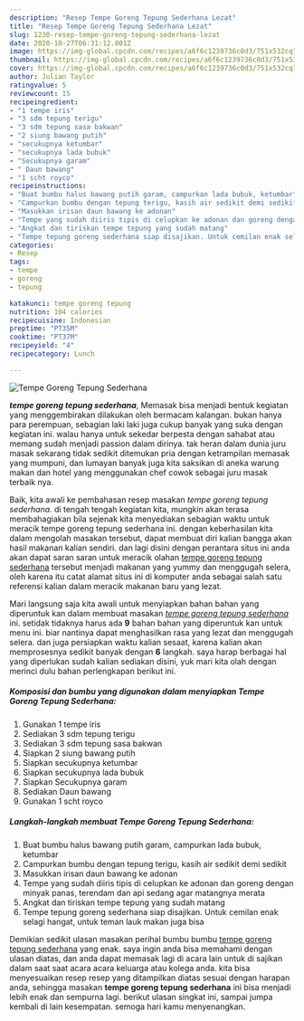 ```yaml
---
description: "Resep Tempe Goreng Tepung Sederhana Lezat"
title: "Resep Tempe Goreng Tepung Sederhana Lezat"
slug: 1230-resep-tempe-goreng-tepung-sederhana-lezat
date: 2020-10-27T06:31:12.001Z
image: https://img-global.cpcdn.com/recipes/a6f6c1239736c0d3/751x532cq70/tempe-goreng-tepung-sederhana-foto-resep-utama.jpg
thumbnail: https://img-global.cpcdn.com/recipes/a6f6c1239736c0d3/751x532cq70/tempe-goreng-tepung-sederhana-foto-resep-utama.jpg
cover: https://img-global.cpcdn.com/recipes/a6f6c1239736c0d3/751x532cq70/tempe-goreng-tepung-sederhana-foto-resep-utama.jpg
author: Julian Taylor
ratingvalue: 5
reviewcount: 15
recipeingredient:
- "1 tempe iris"
- "3 sdm tepung terigu"
- "3 sdm tepung sasa bakwan"
- "2 siung bawang putih"
- "secukupnya ketumbar"
- "secukupnya lada bubuk"
- "Secukupnya garam"
- " Daun bawang"
- "1 scht royco"
recipeinstructions:
- "Buat bumbu halus bawang putih garam, campurkan lada bubuk, ketumbar"
- "Campurkan bumbu dengan tepung terigu, kasih air sedikit demi sedikit"
- "Masukkan irisan daun bawang ke adonan"
- "Tempe yang sudah diiris tipis di celupkan ke adonan dan goreng dengan minyak panas, terendam dan api sedang agar matangnya merata"
- "Angkat dan tiriskan tempe tepung yang sudah matang"
- "Tempe tepung goreng sederhana siap disajikan. Untuk cemilan enak selagi hangat, untuk teman lauk makan juga bisa"
categories:
- Resep
tags:
- tempe
- goreng
- tepung

katakunci: tempe goreng tepung 
nutrition: 104 calories
recipecuisine: Indonesian
preptime: "PT35M"
cooktime: "PT37M"
recipeyield: "4"
recipecategory: Lunch

---
```



![Tempe Goreng Tepung Sederhana](https://img-global.cpcdn.com/recipes/a6f6c1239736c0d3/751x532cq70/tempe-goreng-tepung-sederhana-foto-resep-utama.jpg)

<b><i>tempe goreng tepung sederhana</i></b>, Memasak bisa menjadi bentuk kegiatan yang menggembirakan dilakukan oleh bermacam kalangan. bukan hanya para perempuan, sebagian laki laki juga cukup banyak yang suka dengan kegiatan ini. walau hanya untuk sekedar berpesta dengan sahabat atau memang sudah menjadi passion dalam dirinya. tak heran dalam dunia juru masak sekarang tidak sedikit ditemukan pria dengan ketrampilan memasak yang mumpuni, dan lumayan banyak juga kita saksikan di aneka warung makan dan hotel yang menggunakan chef cowok sebagai juru masak terbaik nya.



Baik, kita awali ke pembahasan resep masakan <i>tempe goreng tepung sederhana</i>. di tengah tengah kegiatan kita, mungkin akan terasa membahagiakan bila sejenak kita menyediakan sebagian waktu untuk meracik tempe goreng tepung sederhana ini. dengan keberhasilan kita dalam mengolah masakan tersebut, dapat membuat diri kalian bangga akan hasil makanan kalian sendiri. dan lagi disini dengan perantara situs ini anda akan dapat saran saran untuk meracik olahan <u>tempe goreng tepung sederhana</u> tersebut menjadi makanan yang yummy dan menggugah selera, oleh karena itu catat alamat situs ini di komputer anda sebagai salah satu referensi kalian dalam meracik makanan baru yang lezat.


Mari langsung saja kita awali untuk menyiapkan bahan bahan yang diperuntuk kan dalam membuat masakan <u><i>tempe goreng tepung sederhana</i></u> ini. setidak tidaknya harus ada <b>9</b> bahan bahan yang diperuntuk kan untuk menu ini. biar nantinya dapat menghasilkan rasa yang lezat dan menggugah selera. dan juga persiapkan waktu kalian sesaat, karena kalian akan memprosesnya sedikit banyak dengan <b>6</b> langkah. saya harap berbagai hal yang diperlukan sudah kalian sediakan disini, yuk mari kita olah dengan merinci dulu bahan perlengkapan berikut ini.

<!--inarticleads1-->

##### Komposisi dan bumbu yang digunakan dalam menyiapkan Tempe Goreng Tepung Sederhana:

1. Gunakan 1 tempe iris
1. Sediakan 3 sdm tepung terigu
1. Sediakan 3 sdm tepung sasa bakwan
1. Siapkan 2 siung bawang putih
1. Siapkan secukupnya ketumbar
1. Siapkan secukupnya lada bubuk
1. Siapkan Secukupnya garam
1. Sediakan  Daun bawang
1. Gunakan 1 scht royco




<!--inarticleads2-->

##### Langkah-langkah membuat Tempe Goreng Tepung Sederhana:

1. Buat bumbu halus bawang putih garam, campurkan lada bubuk, ketumbar
1. Campurkan bumbu dengan tepung terigu, kasih air sedikit demi sedikit
1. Masukkan irisan daun bawang ke adonan
1. Tempe yang sudah diiris tipis di celupkan ke adonan dan goreng dengan minyak panas, terendam dan api sedang agar matangnya merata
1. Angkat dan tiriskan tempe tepung yang sudah matang
1. Tempe tepung goreng sederhana siap disajikan. Untuk cemilan enak selagi hangat, untuk teman lauk makan juga bisa




Demikian sedikit ulasan masakan perihal bumbu bumbu <u>tempe goreng tepung sederhana</u> yang enak. saya ingin anda bisa memahami dengan ulasan diatas, dan anda dapat memasak lagi di acara lain untuk di sajikan dalam saat saat acara acara keluarga atau kolega anda. kita bisa menyesuaikan resep resep yang ditampilkan diatas sesuai dengan harapan anda, sehingga masakan <b>tempe goreng tepung sederhana</b> ini bisa menjadi lebih enak dan sempurna lagi. berikut ulasan singkat ini, sampai jumpa kembali di lain kesempatan. semoga hari kamu menyenangkan.

